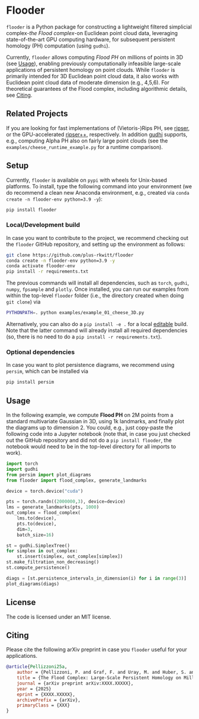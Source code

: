 # Flooder

`flooder` is a Python package for constructing a lightweight filtered simplicial complex-*the Flood complex*-on Euclidean point cloud data, leveraging state-of-the-art GPU computing hardware, for subsequent persistent homology (PH) computation (using `gudhi`).

Currently, `flooder` allows computing *Flood PH* on millions of points in 3D (see [Usage](#usage)), enabling previously computationally infeasible large-scale applications of persistent homology on point clouds. While `flooder` is primarily intended for 3D Euclidean point cloud data, it also works with Euclidean point cloud data of moderate dimension (e.g., 4,5,6). For theoretical guarantees of the Flood complex, including algorithmic details, see [Citing](#citing).

## Related Projects

If you are looking for fast implementations of (Vietoris-)Rips PH, see 
[ripser](https://github.com/ripser/ripser), or the GPU-accelerated [ripser++](https://github.com/simonzhang00/ripser-plusplus), respectively. In addition [gudhi](https://pypi.org/project/gudhi/) supports, e.g., computing Alpha PH also on fairly large point clouds (see the `examples/cheese_runtime_example.py` for a runtime comparison).

## Setup

Currently, `flooder` is available on `pypi` with wheels for Unix-based platforms. To install, type the following command into your environment (we do recommend a clean new Anaconda environment, e.g., created via `conda create -n flooder-env python=3.9 -y`):

```bash
pip install flooder
```

### Local/Development build

In case you want to contribute to the project, we recommend checking out the `flooder` GitHub repository, and setting up the environment as follows:

```bash
git clone https://github.com/plus-rkwitt/flooder
conda create -n flooder-env python=3.9 -y
conda activate flooder-env
pip install -r requirements.txt
```
The previous commands will install all dependencies, such as `torch`, `gudhi`, `numpy`, `fpsample` and `plotly`. Once installed, you can run our examples from within the top-level `flooder` folder (i.e., the directory created when doing `git clone`) via 

```bash
PYTHONPATH=. python examples/example_01_cheese_3D.py
```

Alternatively, you can also do a `pip install -e .` for a local [editable](https://setuptools.pypa.io/en/latest/userguide/development_mode.html) build. Note that the latter command will already install all required dependencies (so, there is no need to do a `pip install -r requirements.txt`).

### Optional dependencies

In case you want to plot persistence diagrams, we recommend using `persim`, which can be installed via

```bash
pip install persim
```

## Usage

In the following example, we compute **Flood PH** on 2M points from a standard multivariate Gaussian in 3D, using 1k landmarks, and finally plot the diagrams up to dimension 2. You could, e.g., just copy-paste the following code into a Jupyter notebook (note that, in case you just checked out the GitHub repository and did not do a `pip install flooder`, the notebook would need to be in the top-level directory for all imports to work).

```python
import torch
import gudhi
from persim import plot_diagrams
from flooder import flood_complex, generate_landmarks

device = torch.device("cuda")

pts = torch.randn((2000000,3), device=device)
lms = generate_landmarks(pts, 1000)
out_complex = flood_complex(
    lms.to(device), 
    pts.to(device), 
    dim=3, 
    batch_size=16)

st = gudhi.SimplexTree()
for simplex in out_complex:
    st.insert(simplex, out_complex[simplex])
st.make_filtration_non_decreasing()
st.compute_persistence()

diags = [st.persistence_intervals_in_dimension(i) for i in range(3)]
plot_diagrams(diags)
```

## License

The code is licensed under an MIT license.

## Citing

Please cite the following arXiv preprint in case you `flooder` useful for your applications.

```bibtex
@article{Pellizzoni25a,
    author = {Pellizzoni, P. and Graf, F. and Uray, M. and Huber, S. and Kwitt, R.},
    title = {The Flood Complex: Large-Scale Persistent Homology on Millions of Points},
    journal = {arXiv preprint arXiv:XXXX.XXXXX},
    year = {2025}
    eprint = {XXXX.XXXXX},
    archivePrefix = {arXiv},
    primaryClass = {XXX}
}
```





